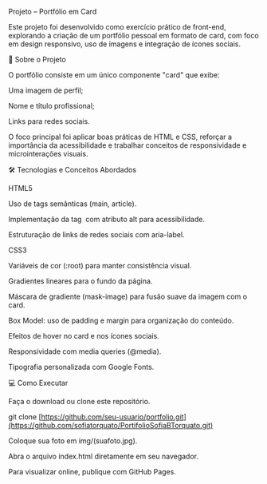 Projeto – Portfólio em Card

Este projeto foi desenvolvido como exercício prático de front-end, explorando a criação de um portfólio pessoal em formato de card, com foco em design responsivo, uso de imagens e integração de ícones sociais.

🚀 Sobre o Projeto

O portfólio consiste em um único componente "card" que exibe:

Uma imagem de perfil;

Nome e título profissional;

Links para redes sociais.

O foco principal foi aplicar boas práticas de HTML e CSS, reforçar a importância da acessibilidade e trabalhar conceitos de responsividade e microinterações visuais.

🛠️ Tecnologias e Conceitos Abordados

HTML5

Uso de tags semânticas (main, article).

Implementação da tag <img> com atributo alt para acessibilidade.

Estruturação de links de redes sociais com aria-label.

CSS3

Variáveis de cor (:root) para manter consistência visual.

Gradientes lineares para o fundo da página.

Máscara de gradiente (mask-image) para fusão suave da imagem com o card.

Box Model: uso de padding e margin para organização do conteúdo.

Efeitos de hover no card e nos ícones sociais.

Responsividade com media queries (@media).

Tipografia personalizada com Google Fonts.

💻 Como Executar

Faça o download ou clone este repositório.

git clone [https://github.com/seu-usuario/portfolio.git](https://github.com/sofiatorquato/PortifolioSofiaBTorquato.git)


Coloque sua foto em img/(suafoto.jpg).

Abra o arquivo index.html diretamente em seu navegador.

Para visualizar online, publique com GitHub Pages.

